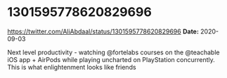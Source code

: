 # 1301595778620829696
https://twitter.com/AliAbdaal/status/1301595778620829696
**Date:** 2020-09-03

Next level productivity - watching @fortelabs courses on the @teachable iOS app + AirPods while playing uncharted on PlayStation concurrently. This is what enlightenment looks like friends

